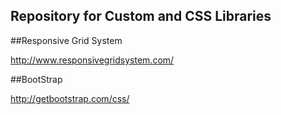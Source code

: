 ## Repository for Custom and CSS Libraries

##Responsive Grid System

http://www.responsivegridsystem.com/

##BootStrap

http://getbootstrap.com/css/

